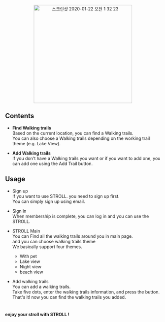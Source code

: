 
<p align="center"> 
  <img width="319" alt="스크린샷 2020-01-22 오전 1 32 23" src="https://user-images.githubusercontent.com/54742523/72823532-34c18180-3cb7-11ea-944d-c7a32e179511.png">
  
###
###
  
## Contents

- **Find Walking trails**  
  Based on the current location, you can find a Walking trails.  
  You can also choose a  Walking trails depending on the working trail theme (e.g. Lake View).

- **Add Walking trails**  
  If you don't have a Walking trails you want or if you want to add one, you can add one using the Add Trail button.
  
  
## Usage

- Sign up  
  If you want to use STROLL. you need to sign up first.  
  You can simply sign up using email.
  
  
- Sign in  
  When membership is complete, you can log in and you can use the STROLL.
  
  
- STROLL Main  
  You can Find all the walking trails around you in main page.  
  and you can choose walking trails theme  
  We basically support four themes.
  - With pet
  - Lake view
  - Night view
  - beach view

- Add walking trails  
  You can add a walking trails.  
  Take five dots, enter the walking trails information, and press the button.  
  That's it! now you can find the walking trails you added.
  
  
  #
**enjoy your stroll with STROLL !**
